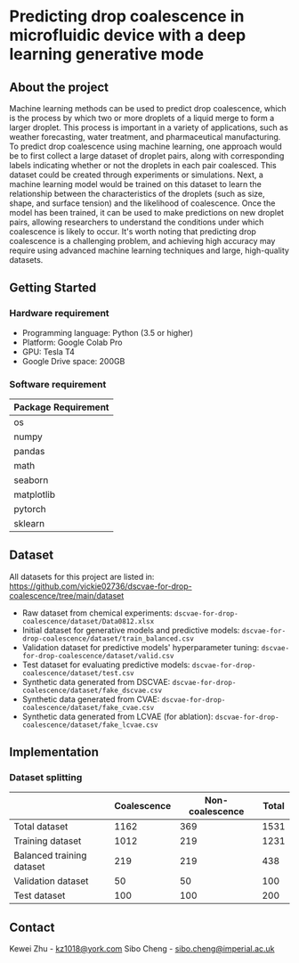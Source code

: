 # Predicting drop coalescence in microfluidic device with a deep learning generative mode

## About the project
Machine learning methods can be used to predict drop coalescence, which is the process by which two or more droplets of a liquid merge to form a larger droplet. This process is important in a variety of applications, such as weather forecasting, water treatment, and pharmaceutical manufacturing. To predict drop coalescence using machine learning, one approach would be to first collect a large dataset of droplet pairs, along with corresponding labels indicating whether or not the droplets in each pair coalesced. This dataset could be created through experiments or simulations. Next, a machine learning model would be trained on this dataset to learn the relationship between the characteristics of the droplets (such as size, shape, and surface tension) and the likelihood of coalescence. Once the model has been trained, it can be used to make predictions on new droplet pairs, allowing researchers to understand the conditions under which coalescence is likely to occur. It's worth noting that predicting drop coalescence is a challenging problem, and achieving high accuracy may require using advanced machine learning techniques and large, high-quality datasets.

## Getting Started

### Hardware requirement

*   Programming language: Python (3.5 or higher)
*   Platform: Google Colab Pro
*   GPU: Tesla T4
*   Google Drive space: 200GB

### Software requirement

| Package Requirement                        |
|--------------------------------------------|
| os                                         |
| numpy                                      |
| pandas                                     |
| math                                       |
| seaborn                                    |
| matplotlib                                 |
| pytorch                                    |
| sklearn                                    |

## Dataset 
All datasets for this project are listed in: https://github.com/vickie02736/dscvae-for-drop-coalescence/tree/main/dataset 
*   Raw dataset from chemical experiments: ``dscvae-for-drop-coalescence/dataset/Data0812.xlsx``
*   Initial dataset for generative models and predictive models: ``dscvae-for-drop-coalescence/dataset/train_balanced.csv``
*   Validation dataset for predictive models' hyperparameter tuning: ``dscvae-for-drop-coalescence/dataset/valid.csv``
*   Test dataset for evaluating predictive models: ``dscvae-for-drop-coalescence/dataset/test.csv``
*   Synthetic data generated from DSCVAE: ``dscvae-for-drop-coalescence/dataset/fake_dscvae.csv`` 
*   Synthetic data generated from CVAE: ``dscvae-for-drop-coalescence/dataset/fake_cvae.csv`` 
*   Synthetic data generated from LCVAE (for ablation): ``dscvae-for-drop-coalescence/dataset/fake_lcvae.csv`` 
## Implementation
### Dataset splitting
|                           |   Coalescence   | Non-coalescence | Total |
| --------------------------| --------------- | ----------------| ------------- |
| Total dataset             | 1162 | 369 | 1531  |
| Training dataset          | 1012 | 219 | 1231 |
| Balanced training dataset | 219 | 219 | 438 |
| Validation dataset        | 50 | 50 | 100 |
| Test dataset              | 100 | 100 | 200 |

## Contact
Kewei Zhu - kz1018@york.com
Sibo Cheng - sibo.cheng@imperial.ac.uk
